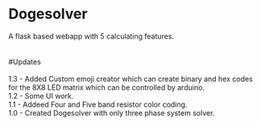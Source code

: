 # Dogesolver
A flask based webapp with 5 calculating features.
<br><br><br>
#Updates<br><br>
1.3 - Added Custom emoji creator which can create binary and hex codes for the 8X8 LED matrix which can be controlled by arduino.<br>
1.2 - Some UI work.<br>
1.1 - Addeed Four and Five band resistor color coding.<br>
1.0 - Created Dogesolver with only three phase system solver.
